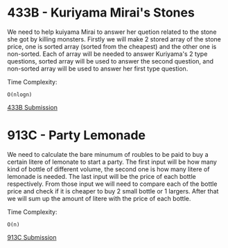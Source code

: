 # 433B - Kuriyama Mirai's Stones
We need to help kuiyama Mirai to answer her quetion related to the stone she got by killing monsters.
Firstly we will make 2 stored array of the stone price, one is sorted array (sorted from the cheapest) and the other one is non-sorted.
Each of array will be needed to answer Kuriyama's 2 type questions, sorted array will be used to answer the second question,
and non-sorted array will be used to answer her first type question.

Time Complexity: 
	
	O(nlogn)

[433B Submission](http://codeforces.com/contest/433/submission/45085082)

# 913C - Party Lemonade 
We need to calculate the bare minumum of roubles to be paid to buy a certain litere of lemonate to start a party.
The first input will be how many kind of bottle of different volume, the second one is how many litere of lemonade is needed.
The last input will be the price of each bottle respectively. From those input we will need to compare each of the bottle price and check if
it is cheaper to buy 2 small bottle or 1 largers. After that we will sum up the amount of litere with the price of each bottle.

Time Complexity:

	O(n)
	
[913C Submission](http://codeforces.com/contest/913/submission/45084344)
